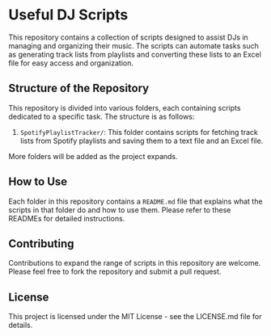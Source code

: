 # Useful DJ Scripts

This repository contains a collection of scripts designed to assist DJs in managing and organizing their music. The scripts can automate tasks such as generating track lists from playlists and converting these lists to an Excel file for easy access and organization.

## Structure of the Repository

This repository is divided into various folders, each containing scripts dedicated to a specific task. The structure is as follows:

1. `SpotifyPlaylistTracker/`: This folder contains scripts for fetching track lists from Spotify playlists and saving them to a text file and an Excel file.

More folders will be added as the project expands.

## How to Use

Each folder in this repository contains a `README.md` file that explains what the scripts in that folder do and how to use them. Please refer to these READMEs for detailed instructions.

## Contributing

Contributions to expand the range of scripts in this repository are welcome. Please feel free to fork the repository and submit a pull request.

## License

This project is licensed under the MIT License - see the LICENSE.md file for details.
